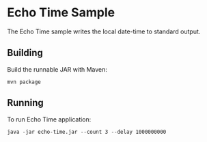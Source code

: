 # Echo Time Sample

The Echo Time sample writes the local date-time to standard output.

## Building

Build the runnable JAR with Maven:

```
mvn package
```

## Running

To run Echo Time application:

```
java -jar echo-time.jar --count 3 --delay 1000000000
```
